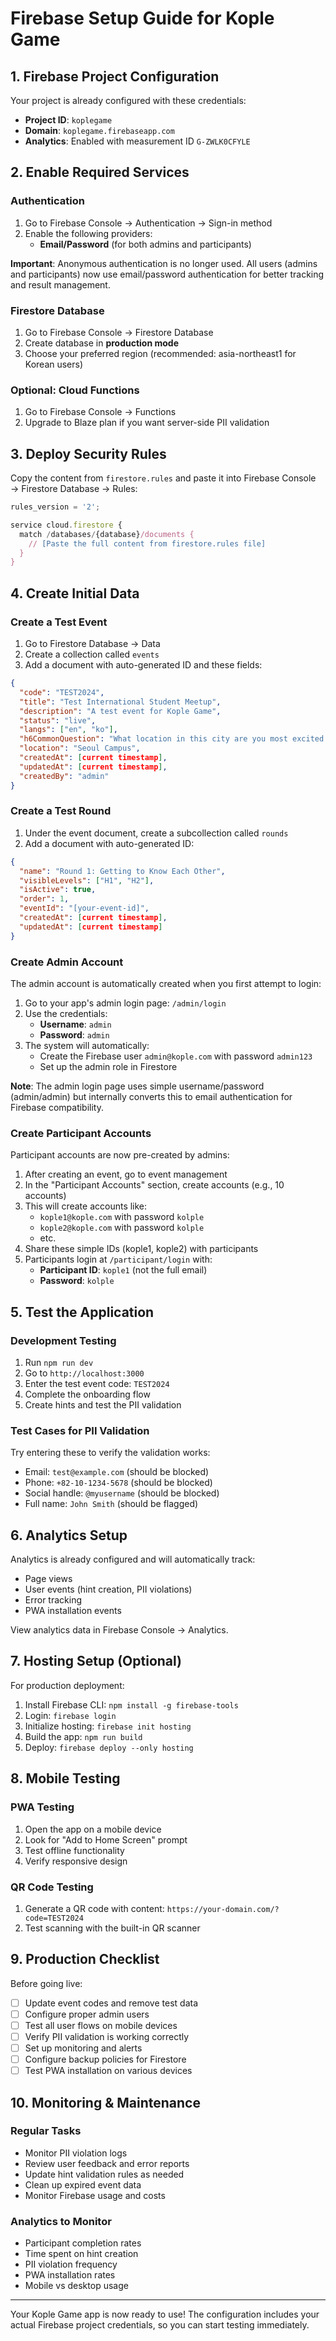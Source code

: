 # Firebase Setup Guide for Kople Game

## 1. Firebase Project Configuration

Your project is already configured with these credentials:
- **Project ID**: `koplegame`
- **Domain**: `koplegame.firebaseapp.com`
- **Analytics**: Enabled with measurement ID `G-ZWLK0CFYLE`

## 2. Enable Required Services

### Authentication
1. Go to Firebase Console → Authentication → Sign-in method
2. Enable the following providers:
   - **Email/Password** (for both admins and participants)

**Important**: Anonymous authentication is no longer used. All users (admins and participants) now use email/password authentication for better tracking and result management.

### Firestore Database
1. Go to Firebase Console → Firestore Database
2. Create database in **production mode**
3. Choose your preferred region (recommended: asia-northeast1 for Korean users)

### Optional: Cloud Functions
1. Go to Firebase Console → Functions
2. Upgrade to Blaze plan if you want server-side PII validation

## 3. Deploy Security Rules

Copy the content from `firestore.rules` and paste it into Firebase Console → Firestore Database → Rules:

```javascript
rules_version = '2';

service cloud.firestore {
  match /databases/{database}/documents {
    // [Paste the full content from firestore.rules file]
  }
}
```

## 4. Create Initial Data

### Create a Test Event
1. Go to Firestore Database → Data
2. Create a collection called `events`
3. Add a document with auto-generated ID and these fields:

```json
{
  "code": "TEST2024",
  "title": "Test International Student Meetup",
  "description": "A test event for Kople Game",
  "status": "live",
  "langs": ["en", "ko"],
  "h6CommonQuestion": "What location in this city are you most excited to visit?",
  "location": "Seoul Campus",
  "createdAt": [current timestamp],
  "updatedAt": [current timestamp],
  "createdBy": "admin"
}
```

### Create a Test Round
1. Under the event document, create a subcollection called `rounds`
2. Add a document with auto-generated ID:

```json
{
  "name": "Round 1: Getting to Know Each Other",
  "visibleLevels": ["H1", "H2"],
  "isActive": true,
  "order": 1,
  "eventId": "[your-event-id]",
  "createdAt": [current timestamp],
  "updatedAt": [current timestamp]
}
```

### Create Admin Account
The admin account is automatically created when you first attempt to login:

1. Go to your app's admin login page: `/admin/login`
2. Use the credentials:
   - **Username**: `admin`
   - **Password**: `admin`
3. The system will automatically:
   - Create the Firebase user `admin@kople.com` with password `admin123`
   - Set up the admin role in Firestore

**Note**: The admin login page uses simple username/password (admin/admin) but internally converts this to email authentication for Firebase compatibility.

### Create Participant Accounts
Participant accounts are now pre-created by admins:

1. After creating an event, go to event management
2. In the "Participant Accounts" section, create accounts (e.g., 10 accounts)
3. This will create accounts like:
   - `kople1@kople.com` with password `kolple`
   - `kople2@kople.com` with password `kolple`
   - etc.
4. Share these simple IDs (kople1, kople2) with participants
5. Participants login at `/participant/login` with:
   - **Participant ID**: `kople1` (not the full email)
   - **Password**: `kolple`

## 5. Test the Application

### Development Testing
1. Run `npm run dev`
2. Go to `http://localhost:3000`
3. Enter the test event code: `TEST2024`
4. Complete the onboarding flow
5. Create hints and test the PII validation

### Test Cases for PII Validation
Try entering these to verify the validation works:
- Email: `test@example.com` (should be blocked)
- Phone: `+82-10-1234-5678` (should be blocked)
- Social handle: `@myusername` (should be blocked)
- Full name: `John Smith` (should be flagged)

## 6. Analytics Setup

Analytics is already configured and will automatically track:
- Page views
- User events (hint creation, PII violations)
- Error tracking
- PWA installation events

View analytics data in Firebase Console → Analytics.

## 7. Hosting Setup (Optional)

For production deployment:
1. Install Firebase CLI: `npm install -g firebase-tools`
2. Login: `firebase login`
3. Initialize hosting: `firebase init hosting`
4. Build the app: `npm run build`
5. Deploy: `firebase deploy --only hosting`

## 8. Mobile Testing

### PWA Testing
1. Open the app on a mobile device
2. Look for "Add to Home Screen" prompt
3. Test offline functionality
4. Verify responsive design

### QR Code Testing
1. Generate a QR code with content: `https://your-domain.com/?code=TEST2024`
2. Test scanning with the built-in QR scanner

## 9. Production Checklist

Before going live:
- [ ] Update event codes and remove test data
- [ ] Configure proper admin users
- [ ] Test all user flows on mobile devices
- [ ] Verify PII validation is working correctly
- [ ] Set up monitoring and alerts
- [ ] Configure backup policies for Firestore
- [ ] Test PWA installation on various devices

## 10. Monitoring & Maintenance

### Regular Tasks
- Monitor PII violation logs
- Review user feedback and error reports
- Update hint validation rules as needed
- Clean up expired event data
- Monitor Firebase usage and costs

### Analytics to Monitor
- Participant completion rates
- Time spent on hint creation
- PII violation frequency
- PWA installation rates
- Mobile vs desktop usage

---

Your Kople Game app is now ready to use! The configuration includes your actual Firebase project credentials, so you can start testing immediately.